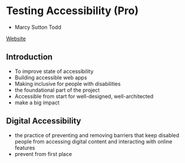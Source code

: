 # Testing Accessibility (Pro)

- Marcy Sutton Todd

[Website](https://testingaccessibility.com/)

## Introduction

- To improve state of accessibility
- Building accessible web apps
- Making inclusive for people with disabilities
- the foundational part of the project
- Accessible from start for well-designed, well-architected
- make a big impact

## Digital Accessibility

- the practice of preventing and removing barriers that keep disabled people from accessing digital content and interacting with online features
- prevent from first place
